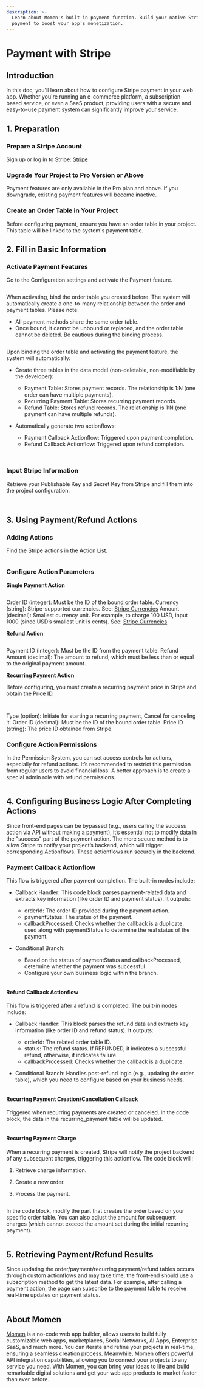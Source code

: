 ```yaml
---
description: >-
  Learn about Momen's built-in payment function. Build your native Stripe
  payment to boost your app's monetization.
---
```


# Payment with Stripe

## Introduction
In this doc, you'll learn about how to configure Stripe payment in your web app. Whether you're running an e-commerce platform, a subscription-based service, or even a SaaS product, providing users with a secure and easy-to-use payment system can significantly improve your service.

## 1. Preparation

### Prepare a Stripe Account

Sign up or log in to Stripe: [Stripe](https://stripe.com/)

### Upgrade Your Project to Pro Version or Above

Payment features are only available in the Pro plan and above. If you downgrade, existing payment features will become inactive.

### Create an Order Table in Your Project

Before configuring payment, ensure you have an order table in your project. This table will be linked to the system's payment table.

## 2. Fill in Basic Information

### Activate Payment Features

Go to the Configuration settings and activate the Payment feature.

<figure><img src="../../.gitbook/assets/stripe/stripe.jpeg" alt=""><figcaption></figcaption></figure>

When activating, bind the order table you created before. The system will automatically create a one-to-many relationship between the order and payment tables. Please note:

* All payment methods share the same order table.
* Once bound, it cannot be unbound or replaced, and the order table cannot be deleted. Be cautious during the binding process.

<figure><img src="../../.gitbook/assets/stripe/stripe2.jpeg" alt=""><figcaption></figcaption></figure>

Upon binding the order table and activating the payment feature, the system will automatically:

* Create three tables in the data model (non-deletable, non-modifiable by the developer):
  * Payment Table: Stores payment records. The relationship is 1:N (one order can have multiple payments).
  * Recurring Payment Table: Stores recurring payment records.
  * Refund Table: Stores refund records. The relationship is 1:N (one payment can have multiple refunds).
*   Automatically generate two actionflows:

    * Payment Callback Actionflow: Triggered upon payment completion.
    * Refund Callback Actionflow: Triggered upon refund completion.

    <figure><img src="../../.gitbook/assets/stripe/stripe3.jpeg" alt=""><figcaption></figcaption></figure>

    <figure><img src="../../.gitbook/assets/stripe/stripe4.jpeg" alt=""><figcaption></figcaption></figure>

### Input Stripe Information

Retrieve your Publishable Key and Secret Key from Stripe and fill them into the project configuration.

<figure><img src="../../.gitbook/assets/stripe/stripe5.jpeg" alt=""><figcaption></figcaption></figure>

<figure><img src="../../.gitbook/assets/stripe/stripe6.jpeg" alt=""><figcaption></figcaption></figure>

## 3. Using Payment/Refund Actions

### Adding Actions

Find the Stripe actions in the Action List.

<figure><img src="../../.gitbook/assets/stripe/stripe7.jpeg" alt=""><figcaption></figcaption></figure>

### Configure Action Parameters

**Single Payment Action**

<figure><img src="../../.gitbook/assets/stripe/stripe8.jpeg" alt=""><figcaption></figcaption></figure>

Order ID (integer): Must be the ID of the bound order table. Currency (string): Stripe-supported currencies. See: [Stripe Currencies](https://docs.stripe.com/currencies#supported-payment-methods) Amount (decimal): Smallest currency unit. For example, to charge 100 USD, input 1000 (since USD’s smallest unit is cents). See: [Stripe Currencies](https://docs.stripe.com/currencies#supported-payment-methods)

**Refund Action**

<figure><img src="../../.gitbook/assets/stripe/stripe9.jpeg" alt=""><figcaption></figcaption></figure>

Payment ID (integer): Must be the ID from the payment table. Refund Amount (decimal): The amount to refund, which must be less than or equal to the original payment amount.

**Recurring Payment Action**

Before configuring, you must create a recurring payment price in Stripe and obtain the Price ID.

<figure><img src="../../.gitbook/assets/stripe/stripe10.jpeg" alt=""><figcaption></figcaption></figure>

<figure><img src="../../.gitbook/assets/stripe/stripe11.jpeg" alt=""><figcaption></figcaption></figure>

Type (option): Initiate for starting a recurring payment, Cancel for canceling it. Order ID (decimal): Must be the ID of the bound order table. Price ID (string): The price ID obtained from Stripe.

### Configure Action Permissions

In the Permission System, you can set access controls for actions, especially for refund actions. It’s recommended to restrict this permission from regular users to avoid financial loss. A better approach is to create a special admin role with refund permissions.

<figure><img src="../../.gitbook/assets/stripe/stripe12.jpeg" alt=""><figcaption></figcaption></figure>

## 4. Configuring Business Logic After Completing Actions

Since front-end pages can be bypassed (e.g., users calling the success action via API without making a payment), it’s essential not to modify data in the "success" part of the payment action. The more secure method is to allow Stripe to notify your project’s backend, which will trigger corresponding Actionflows. These actionflows run securely in the backend.

### Payment Callback Actionflow

This flow is triggered after payment completion. The built-in nodes include:

* Callback Handler: This code block parses payment-related data and extracts key information (like order ID and payment status). It outputs:
  * orderId: The order ID provided during the payment action.
  * paymentStatus: The status of the payment.
  * callbackProcessed: Checks whether the callback is a duplicate, used along with paymentStatus to determine the real status of the payment.
*   Conditional Branch:

    * Based on the status of paymentStatus and callbackProcessed, determine whether the payment was successful
    * Configure your own business logic within the branch.

    <figure><img src="../../.gitbook/assets/stripe/stripe13.jpeg" alt=""><figcaption></figcaption></figure>

#### Refund Callback Actionflow

This flow is triggered after a refund is completed. The built-in nodes include:

* Callback Handler: This block parses the refund data and extracts key information (like order ID and refund status). It outputs:
  * orderId: The related order table ID.
  * status: The refund status. If REFUNDED, it indicates a successful refund, otherwise, it indicates failure.
  * callbackProcessed: Checks whether the callback is a duplicate.
*   Conditional Branch: Handles post-refund logic (e.g., updating the order table), which you need to configure based on your business needs.

    <figure><img src="../../.gitbook/assets/stripe/stripe14.jpeg" alt=""><figcaption></figcaption></figure>

#### Recurring Payment Creation/Cancellation Callback

Triggered when recurring payments are created or canceled. In the code block, the data in the recurring\_payment table will be updated.

<figure><img src="../../.gitbook/assets/stripe/stripe15.jpeg" alt=""><figcaption></figcaption></figure>

#### Recurring Payment Charge

When a recurring payment is created, Stripe will notify the project backend of any subsequent charges, triggering this actionflow. The code block will:

1. Retrieve charge information.
2. Create a new order.
3.  Process the payment.

    <figure><img src="../../.gitbook/assets/stripe/stripe16.jpeg" alt=""><figcaption></figcaption></figure>

In the code block, modify the part that creates the order based on your specific order table. You can also adjust the amount for subsequent charges (which cannot exceed the amount set during the initial recurring payment).

<figure><img src="../../.gitbook/assets/stripe/stripe17.jpeg" alt=""><figcaption></figcaption></figure>

## 5. Retrieving Payment/Refund Results

Since updating the order/payment/recurring payment/refund tables occurs through custom actionflows and may take time, the front-end should use a subscription method to get the latest data. For example, after calling a payment action, the page can subscribe to the payment table to receive real-time updates on payment status.

<figure><img src="../../.gitbook/assets/stripe/stripe18.jpeg" alt=""><figcaption></figcaption></figure>

## About Momen

[Momen](https://momen.app/?channel=blog-about) is a no-code web app builder, allows users to build fully customizable web apps, marketplaces, Social Networks, AI Apps, Enterprise SaaS, and much more. You can iterate and refine your projects in real-time, ensuring a seamless creation process. Meanwhile, Momen offers powerful API integration capabilities, allowing you to connect your projects to any service you need. With Momen, you can bring your ideas to life and build remarkable digital solutions and get your web app products to market faster than ever before.
